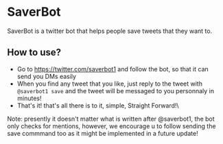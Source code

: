 # SaverBot

SaverBot is a twitter bot that helps people save tweets that they want to.

## How to use?
- Go to https://twitter.com/saverbot1 and follow the bot, so that it can send you DMs easily
- When you find any tweet that you like, just reply to the tweet with `@saverbot1 save` and the tweet will be messaged to you personnaly in minutes!
- That's it! that's all there is to it, simple, Straight Forward!\

Note: presently it doesn't matter what is written after @saverbot1, the bot only checks for mentions, however, we encourage u to follow sending the save commmand too as it might be implemented in a future update!
